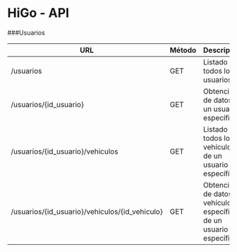 # HiGo - API

###Usuarios

| URL | Método | Descripción |
|-------|-------|-------|
| /usuarios | GET | Listado de todos los usuarios |
| /usuarios/{id_usuario} | GET | Obtención de datos de un usuario específico |
| /usuarios/{id_usuario}/vehiculos | GET | Listado de todos los vehículos de un usuario específico |
| /usuarios/{id_usuario}/vehiculos/{id_vehiculo} | GET | Obtención de datos de vehículo específico de un usuario específico |

